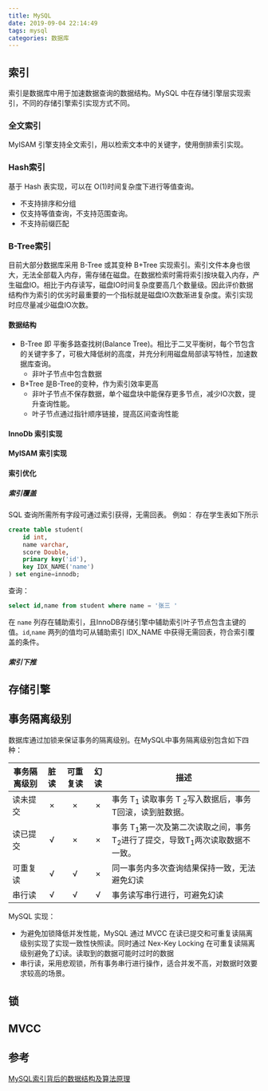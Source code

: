 ```yaml
---
title: MySQL
date: 2019-09-04 22:14:49
tags: mysql 
categories: 数据库
---
```


## 索引
索引是数据库中用于加速数据查询的数据结构。MySQL 中在存储引擎层实现索引，不同的存储引擎索引实现方式不同。
### 全文索引
MyISAM 引擎支持全文索引，用以检索文本中的关键字，使用倒排索引实现。
### Hash索引
基于 Hash 表实现，可以在 O(1)时间复杂度下进行等值查询。
- 不支持排序和分组
- 仅支持等值查询，不支持范围查询。
- 不支持前缀匹配



   
  
### B-Tree索引 
目前大部分数据库采用 B-Tree 或其变种 B+Tree 实现索引。索引文件本身也很大，无法全部载入内存，需存储在磁盘。在数据检索时需将索引按块载入内存，产生磁盘IO。相比于内存读写，磁盘IO时间复杂度要高几个数量级。因此评价数据结构作为索引的优劣时最重要的一个指标就是磁盘IO次数渐进复杂度。索引实现时应尽量减少磁盘IO次数。
#### 数据结构

- B-Tree 即 平衡多路查找树(Balance Tree)。相比于二叉平衡树，每个节包含的关键字多了，可极大降低树的高度，并充分利用磁盘局部读写特性，加速数据库查询。
  - 非叶子节点中包含数据
- B+Tree 是B-Tree的变种，作为索引效率更高
  - 非叶子节点不保存数据，单个磁盘块中能保存更多节点，减少IO次数，提升查询性能。
  - 叶子节点通过指针顺序链接，提高区间查询性能
  
#### InnoDb 索引实现
#### MyISAM 索引实现
#### 索引优化

##### 索引覆盖
SQL 查询所需所有字段可通过索引获得，无需回表。
例如： 存在学生表如下所示
```sql
create table student(
    id int,
    name varchar,
    score Double,
    primary key('id'),
    key IDX_NAME('name')
) set engine=innodb;
```

查询：
```sql
select id,name from student where name = '张三 '
```
在 `name` 列存在辅助索引，且InnoDB存储引擎中辅助索引叶子节点包含主键的值。`id`,`name`  两列的值均可从辅助索引 IDX_NAME 中获得无需回表，符合索引覆盖的条件。

##### 索引下推

## 存储引擎
## 事务隔离级别
数据库通过加锁来保证事务的隔离级别。在MySQL中事务隔离级别包含如下四种：


事务隔离级别 | 脏读 | 可重复读 | 幻读 | 描述
---------|:--:|:--:|:--:|---
 读未提交 |  × | × |×| 事务 T<sub>1</sub> 读取事务 T <sub>2</sub>写入数据后，事务T回滚，读到脏数据。
 读已提交 | √ | × |×|事务 T<sub>1</sub>第一次及第二次读取之间，事务T<sub>2</sub>进行了提交，导致T<sub>1</sub>两次读取数据不一致。
 可重复读 | √ | √ |×|同一事务内多次查询结果保持一致，无法避免幻读
 串行读 | √ | √ |√| 事务读写串行进行，可避免幻读

 MySQL 实现：
 - 为避免加锁降低并发性能，MySQL 通过 MVCC 在读已提交和可重复读隔离级别实现了实现一致性快照读。同时通过 Nex-Key Locking 在可重复读隔离级别避免了幻读。读取到的数据可能时过时的数据
 - 串行读，采用悲观锁，所有事务串行进行操作，适合并发不高，对数据时效要求较高的场景。

## 锁
## MVCC

## 参考
[MySQL索引背后的数据结构及算法原理](http://blog.codinglabs.org/articles/theory-of-mysql-index.html)